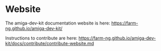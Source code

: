 # Website

The amiga-dev-kit documentation website is here: https://farm-ng.github.io/amiga-dev-kit/

Instructions to contribute are here: https://farm-ng.github.io/amiga-dev-kit/docs/contribute/contribute-website.md

